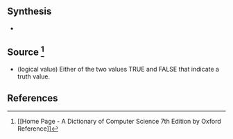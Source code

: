 ## Synthesis
- 
## Source [^1]
- (logical value) Either of the two values TRUE and FALSE that indicate a truth value.
## References

[^1]: [[Home Page - A Dictionary of Computer Science 7th Edition by Oxford Reference]]